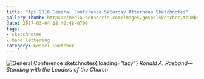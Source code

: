 ```yaml
---
title: "Apr 2016 General Conference Saturday Afternoon Sketchnotes"
gallery_thumb: https://media.bennorris.com/images/gospelsketcher/thumbs/apr-16-2-rasband.jpg
date: 2017-03-04 18:40:48-0700
tags:
- sketchnotes
- hand lettering
category: Gospel Sketcher
---
```


![General Conference sketchnotes](https://media.bennorris.com/images/gospelsketcher/general-conference/apr-2016/apr-16-2-rasband.jpg){:loading="lazy"}
_Ronald A. Rasband—Standing with the Leaders of the Church_
